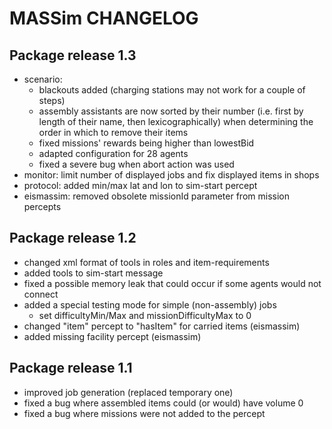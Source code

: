 # MASSim CHANGELOG

## Package release 1.3

* scenario:
  * blackouts added (charging stations may not work for a couple of steps)
  * assembly assistants are now sorted by their number (i.e. first by length of their name, then lexicographically) when determining the order in which to remove their items
  * fixed missions' rewards being higher than lowestBid
  * adapted configuration for 28 agents
  * fixed a severe bug when abort action was used
* monitor: limit number of displayed jobs and fix displayed items in shops
* protocol: added min/max lat and lon to sim-start percept
* eismassim: removed obsolete missionId parameter from mission percepts

## Package release 1.2

* changed xml format of tools in roles and item-requirements
* added tools to sim-start message
* fixed a possible memory leak that could occur if some agents would not connect
* added a special testing mode for simple (non-assembly) jobs
  * set difficultyMin/Max and missionDifficultyMax to 0
* changed "item" percept to "hasItem" for carried items (eismassim)
* added missing facility percept (eismassim)

## Package release 1.1

* improved job generation (replaced temporary one)
* fixed a bug where assembled items could (or would) have volume 0
* fixed a bug where missions were not added to the percept
